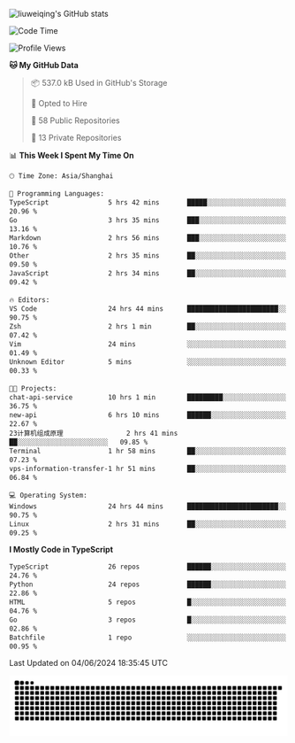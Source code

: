 ![liuweiqing's GitHub stats](https://github-readme-stats.vercel.app/api?username=14790897&show_icons=true&locale=cn&include_all_commits=true&count_private=true)

<!--START_SECTION:waka-->
![Code Time](http://img.shields.io/badge/Code%20Time-1%2C043%20hrs%2059%20mins-blue)

![Profile Views](http://img.shields.io/badge/Profile%20Views-36-blue)

**🐱 My GitHub Data** 

> 📦 537.0 kB Used in GitHub's Storage 
 > 
> 💼 Opted to Hire
 > 
> 📜 58 Public Repositories 
 > 
> 🔑 13 Private Repositories 
 > 
📊 **This Week I Spent My Time On** 

```text
🕑︎ Time Zone: Asia/Shanghai

💬 Programming Languages: 
TypeScript               5 hrs 42 mins       █████░░░░░░░░░░░░░░░░░░░░   20.96 % 
Go                       3 hrs 35 mins       ███░░░░░░░░░░░░░░░░░░░░░░   13.16 % 
Markdown                 2 hrs 56 mins       ███░░░░░░░░░░░░░░░░░░░░░░   10.76 % 
Other                    2 hrs 35 mins       ██░░░░░░░░░░░░░░░░░░░░░░░   09.50 % 
JavaScript               2 hrs 34 mins       ██░░░░░░░░░░░░░░░░░░░░░░░   09.42 % 

🔥 Editors: 
VS Code                  24 hrs 44 mins      ███████████████████████░░   90.75 % 
Zsh                      2 hrs 1 min         ██░░░░░░░░░░░░░░░░░░░░░░░   07.42 % 
Vim                      24 mins             ░░░░░░░░░░░░░░░░░░░░░░░░░   01.49 % 
Unknown Editor           5 mins              ░░░░░░░░░░░░░░░░░░░░░░░░░   00.33 % 

🐱‍💻 Projects: 
chat-api-service         10 hrs 1 min        █████████░░░░░░░░░░░░░░░░   36.75 % 
new-api                  6 hrs 10 mins       ██████░░░░░░░░░░░░░░░░░░░   22.67 % 
23计算机组成原理                2 hrs 41 mins       ██░░░░░░░░░░░░░░░░░░░░░░░   09.85 % 
Terminal                 1 hr 58 mins        ██░░░░░░░░░░░░░░░░░░░░░░░   07.23 % 
vps-information-transfer-1 hr 51 mins        ██░░░░░░░░░░░░░░░░░░░░░░░   06.84 % 

💻 Operating System: 
Windows                  24 hrs 44 mins      ███████████████████████░░   90.75 % 
Linux                    2 hrs 31 mins       ██░░░░░░░░░░░░░░░░░░░░░░░   09.25 % 
```

**I Mostly Code in TypeScript** 

```text
TypeScript               26 repos            ██████░░░░░░░░░░░░░░░░░░░   24.76 % 
Python                   24 repos            ██████░░░░░░░░░░░░░░░░░░░   22.86 % 
HTML                     5 repos             █░░░░░░░░░░░░░░░░░░░░░░░░   04.76 % 
Go                       3 repos             █░░░░░░░░░░░░░░░░░░░░░░░░   02.86 % 
Batchfile                1 repo              ░░░░░░░░░░░░░░░░░░░░░░░░░   00.95 % 
```




 Last Updated on 04/06/2024 18:35:45 UTC
<!--END_SECTION:waka-->

<picture>
  <source media="(prefers-color-scheme: dark)" srcset="https://raw.githubusercontent.com/14790897/14790897/output/github-contribution-grid-snake-dark.svg" />
  <source media="(prefers-color-scheme: light)" srcset="https://raw.githubusercontent.com/14790897/14790897/output/github-contribution-grid-snake.svg" />
  <img alt="github-snake" src="https://raw.githubusercontent.com/14790897/14790897/output/github-contribution-grid-snake.svg" />
</picture>
